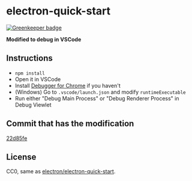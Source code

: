 # electron-quick-start

[![Greenkeeper badge](https://badges.greenkeeper.io/develar/__debug_electron-quick-start.svg)](https://greenkeeper.io/)

**Modified to debug in VSCode**

## Instructions

- `npm install`
- Open it in VSCode
- Install [Debugger for Chrome](https://marketplace.visualstudio.com/items/msjsdiag.debugger-for-chrome) if you haven't
- (Windows) Go to `.vscode/launch.json` and modify `runtimeExecutable`
- Run either "Debug Main Process" or "Debug Renderer Process" in Debug Viewlet

## Commit that has the modification

[22d85fe](https://github.com/octref/vscode-electron-debug/commit/22d85fe0d736b0842a7d3ad66b50c4097a8a4005)

## License

CC0, same as [electron/electron-quick-start](https://github.com/electron/electron-quick-start).